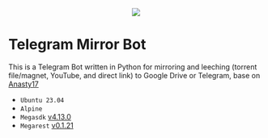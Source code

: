<p align="center">
  <a href="https://github.com/TrollGithub">
    <img src="https://telegra.ph/file/512b5d2f61af9a454483f.png">
  </a>
 </p>

# Telegram Mirror Bot
This is a Telegram Bot written in Python for mirroring and leeching (torrent file/magnet, YouTube, and direct link) to Google Drive or Telegram, base on [Anasty17](https://github.com/anasty17/mirror-leech-telegram-bot)
- `Ubuntu 23.04`
- `Alpine`
- `Megasdk` [v4.13.0](https://github.com/meganz/sdk)
- `Megarest` [v0.1.21](https://github.com/ViswanathBalusu/megasdkrest)
